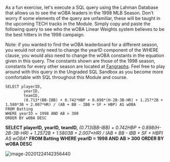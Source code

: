 As a fun exercise, let's execute a SQL query using the Lahman Database that allows us to see the wOBA leaders in the 1998 MLB Season. Don't worry if some elements of the query are unfamiliar, these will be taught in the upcoming TECH tracks in the Module. Simply copy and paste the following query to see who the wOBA Linear Weights system believes to be the best hitters in the 1998 campaign.

Note: if you wanted to find the wOBA leaderboard for a different season, you would not only need to change the yearID component of the WHERE clause, you would also need to change the wOBA constants in the equation given in this query. The constants shown are those of the 1998 season, constants for every other season are located at [Fangraphs](http://www.fangraphs.com/guts.aspx?type=cn). Feel free to play around with this query in the Ungraded SQL Sandbox as you become more comfortable with SQL throughout this Module and course.

```
SELECT playerID, 
      	yearID, 
      	teamID, 
      	(0.713*(BB-IBB) + 0.742*HBP + 0.898*(H-2B-3B-HR) + 1.257*2B + 1.580*3B + 2.007*HR) / (AB + BB - IBB + SF + HBP) AS wOBA
FROM Batting
WHERE yearID = 1998 AND AB > 300
ORDER BY wOBA DESC
```



**SELECT playerID,** 
      	**yearID,** 
      	**teamID,** 
      	**(0.713*(BB-IBB) + 0.742*HBP + 0.898*(H-2B-3B-HR) + 1.257*2B + 1.580*3B + 2.007*HR) / (AB + BB - IBB + SF + HBP) AS wOBA**
**FROM Batting**
**WHERE yearID = 1998 AND AB > 300**
**ORDER BY wOBA DESC**

![image-20201224142356440](C:\Users\cboat\AppData\Roaming\Typora\typora-user-images\image-20201224142356440.png)